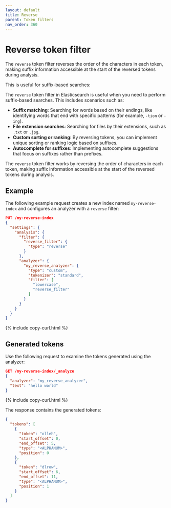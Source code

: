 ```yaml
---
layout: default
title: Reverse
parent: Token filters
nav_order: 360
---
```


# Reverse token filter

The `reverse` token filter reverses the order of the characters in each token, making suffix information accessible at the start of the reversed tokens during analysis. 

This is useful for suffix-based searches:

The `reverse` token filter in Elasticsearch is useful when you need to perform suffix-based searches. This includes scenarios such as:  

- **Suffix matching**: Searching for words based on their endings, like identifying words that end with specific patterns (for example, `-tion` or `-ing`).
- **File extension searches**: Searching for files by their extensions, such as `.txt` or `.jpg`.
- **Custom sorting or ranking**: By reversing tokens, you can implement unique sorting or ranking logic based on suffixes.  
- **Autocomplete for suffixes**: Implementing autocomplete suggestions that focus on suffixes rather than prefixes.  

The `reverse` token filter works by reversing the order of characters in each token, making suffix information accessible at the start of the reversed tokens during analysis.

## Example

The following example request creates a new index named `my-reverse-index` and configures an analyzer with a `reverse` filter:

```json
PUT /my-reverse-index
{
  "settings": {
    "analysis": {
      "filter": {
        "reverse_filter": {
          "type": "reverse"
        }
      },
      "analyzer": {
        "my_reverse_analyzer": {
          "type": "custom",
          "tokenizer": "standard",
          "filter": [
            "lowercase",
            "reverse_filter"
          ]
        }
      }
    }
  }
}
```
{% include copy-curl.html %}

## Generated tokens

Use the following request to examine the tokens generated using the analyzer:

```json
GET /my-reverse-index/_analyze
{
  "analyzer": "my_reverse_analyzer",
  "text": "hello world"
}
```
{% include copy-curl.html %}

The response contains the generated tokens:

```json
{
  "tokens": [
    {
      "token": "olleh",
      "start_offset": 0,
      "end_offset": 5,
      "type": "<ALPHANUM>",
      "position": 0
    },
    {
      "token": "dlrow",
      "start_offset": 6,
      "end_offset": 11,
      "type": "<ALPHANUM>",
      "position": 1
    }
  ]
}
```